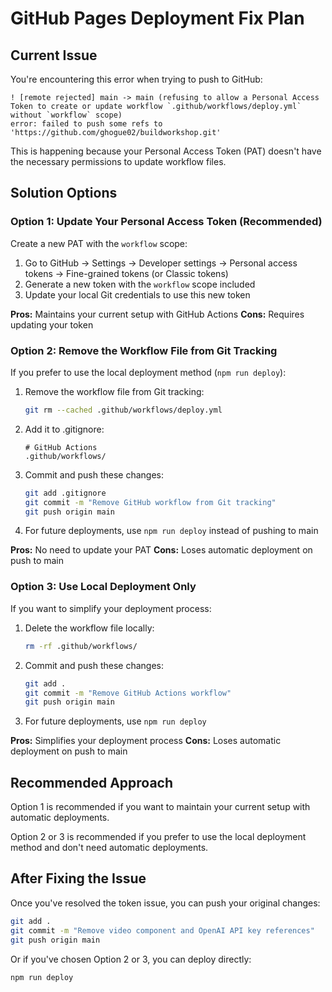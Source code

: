 # GitHub Pages Deployment Fix Plan

## Current Issue
You're encountering this error when trying to push to GitHub:
```
! [remote rejected] main -> main (refusing to allow a Personal Access Token to create or update workflow `.github/workflows/deploy.yml` without `workflow` scope)
error: failed to push some refs to 'https://github.com/ghogue02/buildworkshop.git'
```

This is happening because your Personal Access Token (PAT) doesn't have the necessary permissions to update workflow files.

## Solution Options

### Option 1: Update Your Personal Access Token (Recommended)
Create a new PAT with the `workflow` scope:

1. Go to GitHub → Settings → Developer settings → Personal access tokens → Fine-grained tokens (or Classic tokens)
2. Generate a new token with the `workflow` scope included
3. Update your local Git credentials to use this new token

**Pros:** Maintains your current setup with GitHub Actions
**Cons:** Requires updating your token

### Option 2: Remove the Workflow File from Git Tracking
If you prefer to use the local deployment method (`npm run deploy`):

1. Remove the workflow file from Git tracking:
   ```bash
   git rm --cached .github/workflows/deploy.yml
   ```
2. Add it to .gitignore:
   ```
   # GitHub Actions
   .github/workflows/
   ```
3. Commit and push these changes:
   ```bash
   git add .gitignore
   git commit -m "Remove GitHub workflow from Git tracking"
   git push origin main
   ```
4. For future deployments, use `npm run deploy` instead of pushing to main

**Pros:** No need to update your PAT
**Cons:** Loses automatic deployment on push to main

### Option 3: Use Local Deployment Only
If you want to simplify your deployment process:

1. Delete the workflow file locally:
   ```bash
   rm -rf .github/workflows/
   ```
2. Commit and push these changes:
   ```bash
   git add .
   git commit -m "Remove GitHub Actions workflow"
   git push origin main
   ```
3. For future deployments, use `npm run deploy`

**Pros:** Simplifies your deployment process
**Cons:** Loses automatic deployment on push to main

## Recommended Approach

Option 1 is recommended if you want to maintain your current setup with automatic deployments.

Option 2 or 3 is recommended if you prefer to use the local deployment method and don't need automatic deployments.

## After Fixing the Issue

Once you've resolved the token issue, you can push your original changes:
```bash
git add .
git commit -m "Remove video component and OpenAI API key references"
git push origin main
```

Or if you've chosen Option 2 or 3, you can deploy directly:
```bash
npm run deploy